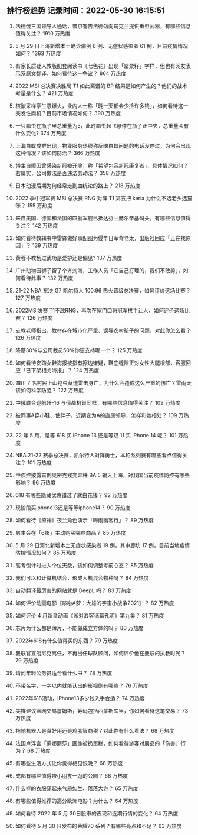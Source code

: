 
## 排行榜趋势 记录时间：2022-05-30 16:15:51
  
  1. 法德俄三国领导人通话，普京警告法德勿向乌克兰提供重型武器，有哪些信息值得关注？ 1910 万热度
    
  2. 5 月 29 日上海新增本土确诊病例 6 例、无症状感染者 61 例，目前疫情情况如何？ 1363 万热度
    
  3. 有家长质疑人教版配套阅读书《七色花》出现「罂粟籽」字样，但也有网友表示系原文翻译，如何看待这一争议？ 864 万热度
    
  4. 2022 MSI 总决赛决胜局 T1 如此离谱的 BP 结果是如何产生的？他们的战术考量是什么？ 421 万热度
    
  5. 核酸采样亭生意爆火，业内人士称「晚一天都会少捡许多钱」，如何看待这一突发性商机？目前市场情况如何？ 390 万热度
    
  6. 一只瓢虫在瓶子里总重量为5，此时瓢虫起飞悬停在瓶子正中央，总重量会有什么变化? 374 万热度
    
  7. 上海白蚁成群出现，物业服务热线称反映白蚁问题的电话没停过，为何会出现这种情况？该如何防治？ 366 万热度
    
  8. 博主自曝因曾感染新冠被开除，称「希望包容新冠康复者」，具体情况如何？若属实，公司做法是否违法劳动法？ 358 万热度
    
  9. 日本动漫后期为何经常走到血统论的路上？ 218 万热度
    
  10. 2022 季中冠军赛 MSi 总决赛 RNG 对阵 T1 第五把 keria 为什么不选老头选猫咪？ 155 万热度
    
  11. 来自美国、德国和法国的四艘军舰已抵达芬兰赫尔辛基码头，有哪些信息值得关注？ 142 万热度
    
  12. 如何看待教辅书中雷锋做好事配图为侵华日军背老太，出版社回应「正在找原因」？ 139 万热度
    
  13. 黄蓉不教杨过武功是爱护还是偏见? 137 万热度
    
  14. 广州动物园狮子留了个齐刘海，工作人员「它自己打理的，我们不敢剪」，如何看待此事？ 132 万热度
    
  15. 21-22 NBA 东决 G7 凯尔特人 100:96 热火晋级总决赛，如何评价这场比赛？ 127 万热度
    
  16. 2022MSI决赛 T1不敌RNG，再次在家门口将冠军拱手让人，如何评价这场比赛？ 126 万热度
    
  17. 支教老师指出，教材存在城市化严重、误导农村孩子的问题，对此你怎么看？ 126 万热度
    
  18. 降薪30%与公司裁员50%你更支持哪一个？ 125 万热度
    
  19. 如何看待安踏女鞋海报被指有擦边嫌疑，鞋底缝隙正对女性大腿根部，客服回应「已下架相关海报」？ 124 万热度
    
  20. 四川 7 名村民上山挖虫草遭雷击身亡，为什么会造成这么严重的伤亡？雷雨天该如何科学防范？ 122 万热度
    
  21. 中俄联合巡航歼-16 与俄战机首同框，有哪些信息值得关注？ 109 万热度
    
  22. 被同事A穿小鞋、使绊子，近期变为A的直属领导，怎样和她相处？ 109 万热度
    
  23. 22 年 5 月，是等 618 买 iPhone 13 还是等双 11 买 iPhone 14 呢？ 101 万热度
    
  24. NBA 21-22 赛季总决赛，凯尔特人对阵勇士，本轮系列赛有哪些看点值得关注？ 101 万热度
    
  25. 中疾控披露首例奥密克戎变异株 BA.5 输入上海，对我国当前疫情防控有哪些影响？ 96 万热度
    
  26. 618 有哪些隐藏优惠错过了就白花钱？ 92 万热度
    
  27. 现阶段买iphone13还是等等iphone14？ 90 万热度
    
  28. 如何看待《原神》夜兰角色演示「晦雨幽客行」？ 89 万热度
    
  29. 男生会在「618」主动购买哪些商品？ 85 万热度
    
  30. 5 月 29 日河北新增本土无症状感染者 19 例，其中廊坊 17 例，目前当地疫情防控情况如何？ 85 万热度
    
  31. 高考倒计时进入个位天数，该如何调整考前心态？ 85 万热度
    
  32. 我们可以和计算机结合，形成人机混合物种吗？ 84 万热度
    
  33. 自动翻译最厉害的网站就是 DeepL 吗？ 83 万热度
    
  34. 如何评价动画电影《哆啦A梦：大雄的宇宙小战争2021》？ 82 万热度
    
  35. 如何评价 4 月新番动画《派对浪客诸葛孔明》第九集？ 81 万热度
    
  36. 芯片为什么都是薄片，不能做成立方体的吗？ 80 万热度
    
  37. 2022年618有什么值得买的东西？ 79 万热度
    
  38. 曼联官宣朗尼克离任，不再出任球队顾问，如何评价他在曼联的执教时光？ 79 万热度
    
  39. 请问年轻公务员适合看什么书？ 78 万热度
    
  40. 不带名字，十字以内就能认出的影视剧有哪些？ 76 万热度
    
  41. 2022年618活动，iPhone13多少钱入手合适？ 74 万热度
    
  42. 美媒建议篮网交易詹姆斯，筹码包括西蒙斯库里，你如何看待这笔交易？ 73 万热度
    
  43. 拖地机器人是真好用还是鸡肋智商税？对此你有什么看法？ 68 万热度
    
  44. 法国卢浮宫「蒙娜丽莎」画像被扔蛋糕，如何看待游客对展品的「伤害」行为？ 68 万热度
    
  45. 有哪些生活方式让你觉得相见恨晚？ 68 万热度
    
  46. 成都有哪些值得带小朋友一逛的公园？ 68 万热度
    
  47. 什么样的衣服穿起来气质如兰、落落大方？ 65 万热度
    
  48. 有哪些值得推荐的高分欧洲电影？为什么？ 64 万热度
    
  49. 如何看待 2022 年 5 月 30日股市的表现和近期行情的变化？ 64 万热度
    
  50. 如何看待 5 月 30 日发布的荣耀70 系列？有哪些亮点和不足？ 63 万热度
    